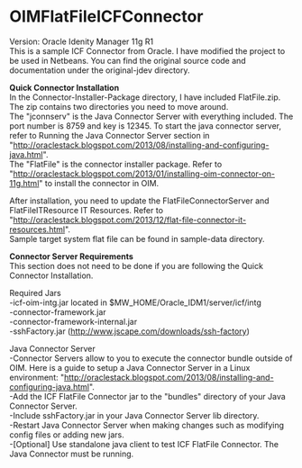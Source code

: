 OIMFlatFileICFConnector
=======================
Version: Oracle Idenity Manager 11g R1  
This is a sample ICF Connector from Oracle. I have modified the project
to be used in Netbeans. You can find the original source code and documentation under the original-jdev directory.
  
__Quick Connector Installation__  
In the Connector-Installer-Package directory, I have included FlatFile.zip. The zip contains two directories you need to move around.   
The "jconnserv" is the Java Connector Server with everything included. The port number is 8759 and key is 12345. To start the java connector server, refer to Running the Java Connector Server section in "http://oraclestack.blogspot.com/2013/08/installing-and-configuring-java.html".   
The "FlatFile" is the connector installer package. Refer to "http://oraclestack.blogspot.com/2013/01/installing-oim-connector-on-11g.html" to install the connector in OIM.  
  
After installation, you need to update the FlatFileConnectorServer and FlatFileITResource IT Resources. Refer to "http://oraclestack.blogspot.com/2013/12/flat-file-connector-it-resources.html".  
Sample target system flat file can be found in sample-data directory.      
  
__Connector Server Requirements__  
This section does not need to be done if you are following the Quick Connector Installation.
  
Required Jars  
-icf-oim-intg.jar located in $MW_HOME/Oracle_IDM1/server/icf/intg  
-connector-framework.jar  
-connector-framework-internal.jar  
-sshFactory.jar (http://www.jscape.com/downloads/ssh-factory)  
  
Java Connector Server  
-Connector Servers allow to you to execute the connector bundle outside of OIM. Here is a guide to setup a Java Connector Server in a Linux environment: "http://oraclestack.blogspot.com/2013/08/installing-and-configuring-java.html".   
-Add the ICF FlatFile Connector jar to the "bundles" directory of your Java Connector Server.  
-Include sshFactory.jar in your Java Connector Server lib directory.  
-Restart Java Connector Server when making changes such as modifying config files or adding new jars.  
-[Optional] Use standalone java client to test ICF FlatFile Connector. The Java Connector must be running.     